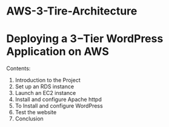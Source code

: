 # AWS-3-Tire-Architecture

# Deploying a 3−Tier WordPress Application on AWS

Contents: 
1. Introduction to the Project
2. Set up an RDS instance
3. Launch an EC2 instance
4. Install and configure Apache httpd
5. To Install and configure WordPress
6. Test the website
7. Conclusion

